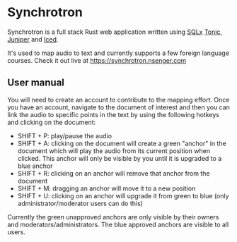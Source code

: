 # Synchrotron

Synchrotron is a full stack Rust web application written using [SQLx](https://github.com/launchbadge/sqlx) [Tonic](https://github.com/hyperium/tonic), [Juniper](https://github.com/graphql-rust/juniper) and [Iced](https://github.com/hecrj/iced).

It's used to map audio to text and currently supports a few foreign language courses. Check it out live at https://synchrotron.nsenger.com

## User manual

You will need to create an account to contribute to the mapping effort. Once you have an account, navigate to the document of interest and then you can link the audio to specific points in the text by using the following hotkeys and clicking on the document:

- SHIFT + P: play/pause the audio
- SHIFT + A: clicking on the document will create a green "anchor" in the document which will play the audio from its current position when clicked. This anchor will only be visible by you until it is upgraded to a blue anchor
- SHIFT + R: clicking on an anchor will remove that anchor from the document
- SHIFT + M: dragging an anchor will move it to a new position
- SHIFT + U: clicking on an anchor will upgrade it from green to blue (only administrator/moderator users can do this)

Currently the green unapproved anchors are only visible by their owners and moderators/administrators. The blue approved anchors are visible to all users.
